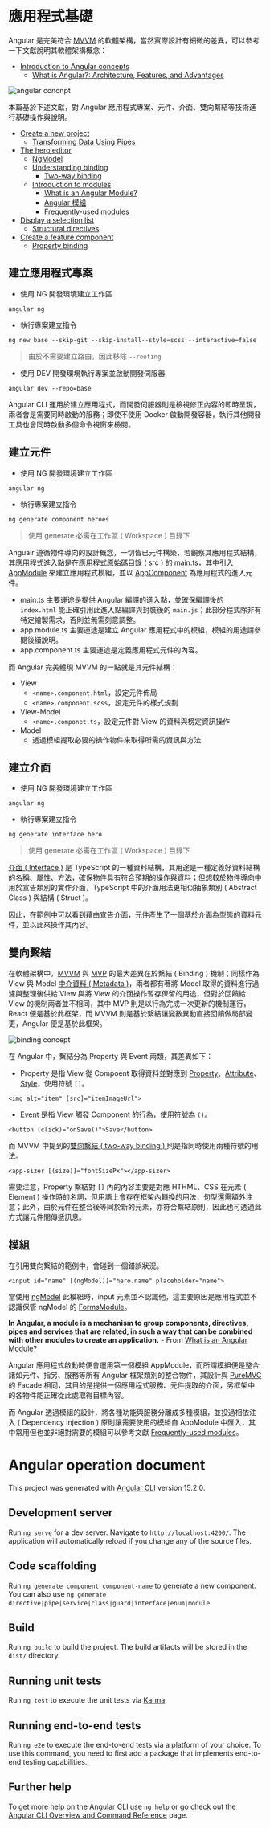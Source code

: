 # 應用程式基礎

Angular 是完美符合 [MVVM](https://zh.wikipedia.org/zh-tw/MVVM) 的軟體架構，當然實際設計有細微的差異，可以參考一下文獻說明其軟體架構概念：

+ [Introduction to Angular concepts](https://angular.tw/guide/architecture)
    - [What is Angular?: Architecture, Features, and Advantages](https://www.simplilearn.com/tutorials/angular-tutorial/what-is-angular)

![angular concnpt](https://angular.tw/generated/images/guide/architecture/overview2.png)

本篇基於下述文獻，對 Angular 應用程式專案、元件、介面、雙向繫結等技術進行基礎操作與說明。

+ [Create a new project](https://angular.io/tutorial/tour-of-heroes/toh-pt0)
    - [Transforming Data Using Pipes](https://angular.io/guide/pipes)
+ [The hero editor](https://angular.io/tutorial/tour-of-heroes/toh-pt1)
    - [NgModel](https://angular.io/api/forms/NgModel)
    - [Understanding binding](https://angular.io/guide/binding-overview)
        + [Two-way binding](https://angular.tw/guide/two-way-binding)
    - [Introduction to modules](https://angular.tw/guide/architecture-modules)
        + [What is an Angular Module?](https://angular-training-guide.rangle.io/modules/introduction)
        + [Angular 模組](https://jonny-huang.github.io/angular/training/06_angular_module/)
        + [Frequently-used modules](https://angular.tw/guide/frequent-ngmodules)
+ [Display a selection list](https://angular.io/tutorial/tour-of-heroes/toh-pt2)
    - [Structural directives](https://angular.tw/guide/structural-directives)
+ [Create a feature component](https://angular.io/tutorial/tour-of-heroes/toh-pt3)
    - [Property binding](https://angular.tw/guide/property-binding)

## 建立應用程式專案

+ 使用 NG 開發環境建立工作區
```
angular ng
```

+ 執行專案建立指令
```
ng new base --skip-git --skip-install--style=scss --interactive=false
```
> 由於不需要建立路由，因此移除 ```--routing```

+ 使用 DEV 開發環境執行專案並啟動開發伺服器
```
angular dev --repo=base
```

Angular CLI 運用於建立應用程式，而開發伺服器則是檢視修正內容的即時呈現，兩者會是需要同時啟動的服務；即使不使用 Docker 啟動開發容器，執行其他開發工具也會同時啟動多個命令視窗來檢閱。

## 建立元件

+ 使用 NG 開發環境建立工作區
```
angular ng
```

+ 執行專案建立指令
```
ng generate component heroes
```
> 使用 generate 必需在工作區 ( Workspace ) 目錄下

Angualr 遵循物件導向的設計概念，一切皆已元件構築，若觀察其應用程式結構，其應用程式進入點是在應用程式原始碼目錄 ( src ) 的 [main.ts](./src/main.ts)，其中引入 [AppModule](./src/app/app.modules.ts) 來建立應用程式模組，並以 [AppComponent](./src/app/app.component.ts) 為應用程式的進入元件。

+ main.ts 主要運途是提供 Angular 編譯的進入點，並確保編譯後的 ```index.html``` 能正確引用此進入點編譯與封裝後的 ```main.js```；此部分程式除非有特定繪製需求，否則並無需刻意調整。
+ app.module.ts 主要運途是建立 Angular 應用程式中的模組，模組的用途請參閱後續說明。
+ app.component.ts 主要運途是定義應用程式元件的內容。

而 Angular 完美體現 MVVM 的一點就是其元件結構：

+ View
    - ```<name>.component.html```，設定元件佈局
    - ```<name>.component.scss```，設定元件的樣式規劃
+ View-Model
    - ```<name>.componet.ts```，設定元件對 View 的資料與榜定資訊操作
+ Model
    - 透過模組提取必要的操作物件來取得所需的資訊與方法

## 建立介面

+ 使用 NG 開發環境建立工作區
```
angular ng
```

+ 執行專案建立指令
```
ng generate interface hero
```
> 使用 generate 必需在工作區 ( Workspace ) 目錄下

[介面 ( Interface )](https://www.tutorialsteacher.com/typescript/typescript-interface) 是 TypeScript  的一種資料結構，其用途是一種定義好資料結構的名稱、屬性、方法，確保物件具有符合預期的操作與資料；但想較於物件導向中用於宣告類別的實作介面，TypeScript 中的介面用法更相似抽象類別 ( Abstract Class ) 與結構 ( Struct )。

因此，在範例中可以看到藉由宣告介面，元件產生了一個基於介面為型態的資料元件，並以此來操作其內容。

## 雙向繫結

在軟體架構中，[MVVM](https://zh.wikipedia.org/zh-tw/MVVM) 與 [MVP](https://zh.wikipedia.org/zh-tw/Model-view-presenter) 的最大差異在於繫結 ( Binding ) 機制；同樣作為 View 與 Model [中介資料 ( Metadata )](https://zh.wikipedia.org/zh-tw/%E5%85%83%E6%95%B0%E6%8D%AE)，兩者都有著將 Model 取得的資料進行過濾與整理後供給 View 與將 View 的介面操作暫存保留的用途，但對於回饋給 View 的機制兩者並不相同，其中 MVP 則是以行為完成一次更新的機制運行，React 便是基於此框架，而 MVVM 則是基於繫結讓變數異動直接回饋做局部變更，Angular 便是基於此框架。

![binding concept](https://angular.tw/generated/images/guide/architecture/databinding.png)

在 Angular 中，繫結分為 Property 與 Event 兩類，其差異如下：

+ Property 是指 View 從 Compoent 取得資料並對應到 [Property](https://angular.tw/guide/property-binding)、[Attribute](https://angular.tw/guide/attribute-binding)、[Style](https://angular.tw/guide/class-binding)，使用符號 ```[]```。
```
<img alt="item" [src]="itemImageUrl">
```
+ [Event](https://angular.tw/guide/event-binding) 是指 View 觸發 Component 的行為，使用符號為 ```()```。
```
<button (click)="onSave()">Save</button>
```

而 MVVM 中提到的[雙向繫結 ( two-way binding ) ](https://angular.tw/guide/two-way-binding)則是指同時使用兩種符號的用法。
```
<app-sizer [(size)]="fontSizePx"></app-sizer>
```

需要注意，Property 繫結對 ```[]``` 內的內容主要是對應 HTHML、CSS 在元素 ( Element ) 操作時的名詞，但用語上會存在框架內轉換的用法，句型還需額外注意；此外，由於元件在整合後等同於新的元素，亦符合繫結原則，因此也可透過此方式讓元件間傳遞訊息。

## 模組

在引用雙向繫結的範例中，會碰到一個錯誤狀況。

```
<input id="name" [(ngModel)]="hero.name" placeholder="name">
```

當使用 [ngModel](https://angular.io/api/forms/NgModel) 此模組時，input 元素並不認識他，這主要原因是應用程式並不認識保管 ngModel 的 [FormsModule](https://angular.io/api/forms/FormsModule)。

**In Angular, a module is a mechanism to group components, directives, pipes and services that are related, in such a way that can be combined with other modules to create an application.** - From [What is an Angular Module?](https://angular-training-guide.rangle.io/modules/introduction)

Angular 應用程式啟動時便會運用第一個模組 AppModule，而所謂模組便是整合諸如元件、指另、服務等所有 Angular 框架類別的整合物件，其設計與 [PureMVC](https://puremvc.org/) 的 Facade 相同，其目的是提供一個應用程式服務、元件提取的介面，另框架中的各物件能正確從此處取得目標內容。

而 Angular 透過模組的設計，將各種功能與服務分離成多種模組，並投過相依注入 ( Dependency Injection ) 原則讓需要使用的模組自 AppModule 中匯入，其中常用但也並非絕對需要的模組可以參考文獻 [Frequently-used modules](https://angular.tw/guide/frequent-ngmodules)。

# Angular operation document

This project was generated with [Angular CLI](https://github.com/angular/angular-cli) version 15.2.0.

## Development server

Run `ng serve` for a dev server. Navigate to `http://localhost:4200/`. The application will automatically reload if you change any of the source files.

## Code scaffolding

Run `ng generate component component-name` to generate a new component. You can also use `ng generate directive|pipe|service|class|guard|interface|enum|module`.

## Build

Run `ng build` to build the project. The build artifacts will be stored in the `dist/` directory.

## Running unit tests

Run `ng test` to execute the unit tests via [Karma](https://karma-runner.github.io).

## Running end-to-end tests

Run `ng e2e` to execute the end-to-end tests via a platform of your choice. To use this command, you need to first add a package that implements end-to-end testing capabilities.

## Further help

To get more help on the Angular CLI use `ng help` or go check out the [Angular CLI Overview and Command Reference](https://angular.io/cli) page.
